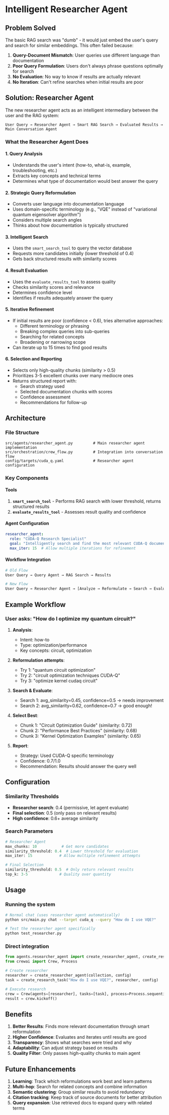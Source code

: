 # Intelligent Researcher Agent

## Problem Solved

The basic RAG search was "dumb" - it would just embed the user's query and search for similar embeddings. This often failed because:

1. **Query-Document Mismatch**: User queries use different language than documentation
2. **Poor Query Formulation**: Users don't always phrase questions optimally for search
3. **No Evaluation**: No way to know if results are actually relevant
4. **No Iteration**: Can't refine searches when initial results are poor

## Solution: Researcher Agent

The new researcher agent acts as an intelligent intermediary between the user and the RAG system:

```
User Query → Researcher Agent → Smart RAG Search → Evaluated Results → Main Conversation Agent
```

### What the Researcher Agent Does

#### 1. **Query Analysis**
- Understands the user's intent (how-to, what-is, example, troubleshooting, etc.)
- Extracts key concepts and technical terms
- Determines what type of documentation would best answer the query

#### 2. **Strategic Query Reformulation**
- Converts user language into documentation language
- Uses domain-specific terminology (e.g., "VQE" instead of "variational quantum eigensolver algorithm")
- Considers multiple search angles
- Thinks about how documentation is typically structured

#### 3. **Intelligent Search**
- Uses the `smart_search_tool` to query the vector database
- Requests more candidates initially (lower threshold of 0.4)
- Gets back structured results with similarity scores

#### 4. **Result Evaluation**
- Uses the `evaluate_results_tool` to assess quality
- Checks similarity scores and relevance
- Determines confidence level
- Identifies if results adequately answer the query

#### 5. **Iterative Refinement**
- If initial results are poor (confidence < 0.6), tries alternative approaches:
  - Different terminology or phrasing
  - Breaking complex queries into sub-queries
  - Searching for related concepts
  - Broadening or narrowing scope
- Can iterate up to 15 times to find good results

#### 6. **Selection and Reporting**
- Selects only high-quality chunks (similarity > 0.5)
- Prioritizes 3-5 excellent chunks over many mediocre ones
- Returns structured report with:
  - Search strategy used
  - Selected documentation chunks with scores
  - Confidence assessment
  - Recommendations for follow-up

## Architecture

### File Structure
```
src/agents/researcher_agent.py         # Main researcher agent implementation
src/orchestration/crew_flow.py         # Integration into conversation flow
config/targets/cuda_q.yaml             # Researcher agent configuration
```

### Key Components

#### Tools
1. **`smart_search_tool`** - Performs RAG search with lower threshold, returns structured results
2. **`evaluate_results_tool`** - Assesses result quality and confidence

#### Agent Configuration
```yaml
researcher_agent:
  role: "CUDA-Q Research Specialist"
  goal: "Intelligently search and find the most relevant CUDA-Q documentation through strategic query reformulation"
  max_iter: 15  # Allow multiple iterations for refinement
```

#### Workflow Integration
```python
# Old Flow
User Query → Query Agent → RAG Search → Results

# New Flow
User Query → Researcher Agent → [Analyze → Reformulate → Search → Evaluate → Iterate] → Best Results → Main Agent
```

## Example Workflow

### User asks: "How do I optimize my quantum circuit?"

1. **Analysis**:
   - Intent: how-to
   - Type: optimization/performance
   - Key concepts: circuit, optimization

2. **Reformulation attempts**:
   - Try 1: "quantum circuit optimization"
   - Try 2: "circuit optimization techniques CUDA-Q"
   - Try 3: "optimize kernel cudaq circuit"

3. **Search & Evaluate**:
   - Search 1: avg_similarity=0.45, confidence=0.5 → needs improvement
   - Search 2: avg_similarity=0.62, confidence=0.7 → good enough!

4. **Select Best**:
   - Chunk 1: "Circuit Optimization Guide" (similarity: 0.72)
   - Chunk 2: "Performance Best Practices" (similarity: 0.68)
   - Chunk 3: "Kernel Optimization Examples" (similarity: 0.65)

5. **Report**:
   - Strategy: Used CUDA-Q specific terminology
   - Confidence: 0.7/1.0
   - Recommendation: Results should answer the query well

## Configuration

### Similarity Thresholds
- **Researcher search**: 0.4 (permissive, let agent evaluate)
- **Final selection**: 0.5 (only pass on relevant results)
- **High confidence**: 0.6+ average similarity

### Search Parameters
```python
# Researcher Agent
max_chunks: 10           # Get more candidates
similarity_threshold: 0.4  # Lower threshold for evaluation
max_iter: 15            # Allow multiple refinement attempts

# Final Selection
similarity_threshold: 0.5  # Only return relevant results
top_k: 3-5              # Quality over quantity
```

## Usage

### Running the system
```bash
# Normal chat (uses researcher agent automatically)
python src/main.py chat --target cuda_q --query "How do I use VQE?"

# Test the researcher agent specifically
python test_researcher.py
```

### Direct integration
```python
from agents.researcher_agent import create_researcher_agent, create_research_task
from crewai import Crew, Process

# Create researcher
researcher = create_researcher_agent(collection, config)
task = create_research_task("How do I use VQE?", researcher, config)

# Execute research
crew = Crew(agents=[researcher], tasks=[task], process=Process.sequential)
result = crew.kickoff()
```

## Benefits

1. **Better Results**: Finds more relevant documentation through smart reformulation
2. **Higher Confidence**: Evaluates and iterates until results are good
3. **Transparency**: Shows what searches were tried and why
4. **Adaptability**: Can adjust strategy based on results
5. **Quality Filter**: Only passes high-quality chunks to main agent

## Future Enhancements

1. **Learning**: Track which reformulations work best and learn patterns
2. **Multi-hop**: Search for related concepts and combine information
3. **Semantic clustering**: Group similar results to avoid redundancy
4. **Citation tracking**: Keep track of source documents for better attribution
5. **Query expansion**: Use retrieved docs to expand query with related terms
